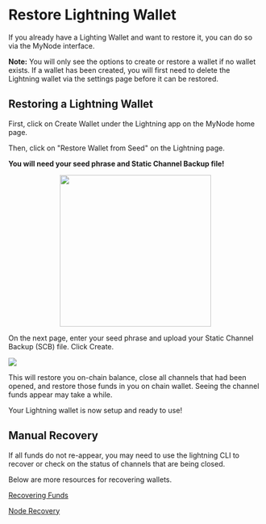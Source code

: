 # Restore Lightning Wallet

If you already have a Lighting Wallet and want to restore it, you can do so via the MyNode interface.

**Note:** You will only see the options to create or restore a wallet if no wallet exists. If a wallet has been created, you will first need to delete the Lightning wallet via the settings page before it can be restored.

## Restoring a Lightning Wallet

First, click on Create Wallet under the Lightning app on the MyNode home page.

Then, click on "Restore Wallet from Seed" on the Lightning page. 

**You will need your seed phrase and Static Channel Backup file!**

<center>
  <figure>
    <img src="/images/lightning/restore-1.png" style="width: 300px">
  </figure>
</center>

On the next page, enter your seed phrase and upload your Static Channel Backup (SCB) file. Click Create.

![](/images/lightning/restore-2.png)

This will restore you on-chain balance, close all channels that had been opened, and restore those funds in you on chain wallet. Seeing the channel funds appear may take a while.

Your Lightning wallet is now setup and ready to use!

## Manual Recovery

If all funds do not re-appear, you may need to use the lightning CLI to recover or check on the status of channels that are being closed.

Below are more resources for recovering wallets.

<a href="https://github.com/lightningnetwork/lnd/blob/master/docs/recovery.md" target="_blank">Recovering Funds</a>

<a href="https://node-recovery.com/" target="_blank">Node Recovery</a>